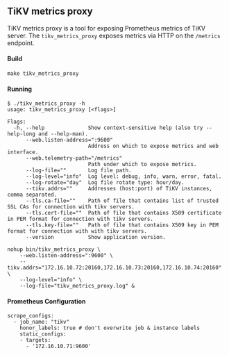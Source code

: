TiKV metrics proxy
------

TiKV metrics proxy is a tool for exposing Prometheus metrics of TiKV server. The `tikv_metrics_proxy` exposes metrics via HTTP on the `/metrics` endpoint. 

#### Build

```
make tikv_metrics_proxy
```

#### Running

```
$ ./tikv_metrics_proxy -h
usage: tikv_metrics_proxy [<flags>]

Flags:
  -h, --help              Show context-sensitive help (also try --help-long and --help-man).
      --web.listen-address=":9600"
                          Address on which to expose metrics and web interface.
      --web.telemetry-path="/metrics"
                          Path under which to expose metrics.
      --log-file=""       Log file path.
      --log-level="info"  Log level: debug, info, warn, error, fatal.
      --log-rotate="day"  Log file rotate type: hour/day.
      --tikv.addrs=""     Addresses (host:port) of TiKV instances, comma separated.
      --tls.ca-file=""    Path of file that contains list of trusted SSL CAs for connection with tikv servers.
      --tls.cert-file=""  Path of file that contains X509 certificate in PEM format for connection with tikv servers.
      --tls.key-file=""   Path of file that contains X509 key in PEM format for connection with with tikv servers.
      --version           Show application version.
```

```
nohup bin/tikv_metrics_proxy \
    --web.listen-address=":9600" \
    --tikv.addrs="172.16.10.72:20160,172.16.10.73:20160,172.16.10.74:20160" \
    --log-level="info" \
    --log-file="tikv_metrics_proxy.log" &
```

#### Prometheus Configuration

```
scrape_configs:
  - job_name: "tikv"
    honor_labels: true # don't overwrite job & instance labels
    static_configs:
    - targets:
      - '172.16.10.71:9600'
```
